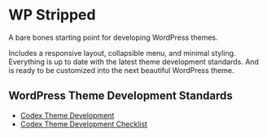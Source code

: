 # WP Stripped


A bare bones starting point for developing WordPress themes.

Includes a responsive layout, collapsible menu, and minimal styling. 
Everything is up to date with the latest theme development standards. And is 
ready to be customized into the next beautiful WordPress theme.

## WordPress Theme Development Standards

* [Codex Theme Development](http://codex.wordpress.org/Theme_Development)
* [Codex Theme Development Checklist](https://codex.wordpress.org/Theme_Development_Checklist)